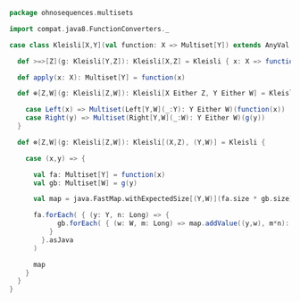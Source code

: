 
```scala
package ohnosequences.multisets

import compat.java8.FunctionConverters._

case class Kleisli[X,Y](val function: X => Multiset[Y]) extends AnyVal {

  def >=>[Z](g: Kleisli[Y,Z]): Kleisli[X,Z] = Kleisli { x: X => function(x) flatMap g.function.asJava }

  def apply(x: X): Multiset[Y] = function(x)

  def ⊕[Z,W](g: Kleisli[Z,W]): Kleisli[X Either Z, Y Either W] = Kleisli {

    case Left(x) => Multiset(Left[Y,W](_:Y): Y Either W)(function(x))
    case Right(y) => Multiset(Right[Y,W](_:W): Y Either W)(g(y))
  }

  def ⊗[Z,W](g: Kleisli[Z,W]): Kleisli[(X,Z), (Y,W)] = Kleisli {

    case (x,y) => {

      val fa: Multiset[Y] = function(x)
      val gb: Multiset[W] = g(y)

      val map = java.FastMap.withExpectedSize[(Y,W)](fa.size * gb.size)

      fa.forEach( { (y: Y, n: Long) => {
            gb.forEach( { (w: W, m: Long) => map.addValue((y,w), m*n): Unit }.asJava )
          }
        }.asJava
      )

      map
    }
  }
}

```




[test/scala/Multisets.scala]: ../../test/scala/Multisets.scala.md
[main/java/FastMap.java]: ../java/FastMap.java.md
[main/scala/package.scala]: package.scala.md
[main/scala/Multisets.scala]: Multisets.scala.md